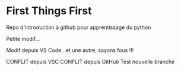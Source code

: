 # First Things First

Repo d'introduction à github pour apprentissage du python

Petite modif...

Modif depuis VS Code...et une autre, soyons fous !!!

CONFLIT depuis VSC
CONFLIT depuis GitHub
Test nouvelle branche
